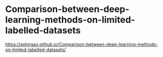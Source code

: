 # Comparison-between-deep-learning-methods-on-limited-labelled-datasets

https://ashirgao.github.io/Comparison-between-deep-learning-methods-on-limited-labelled-datasets/

